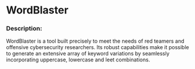 # WordBlaster
<h3>Description:</h3>
WordBlaster is a tool built precisely to meet the needs of red teamers and offensive cybersecurity researchers. Its robust capabilities make it possible to generate an extensive array of keyword variations by seamlessly incorporating uppercase, lowercase and leet combinations. 

